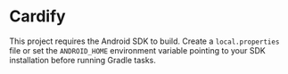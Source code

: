 # Cardify

This project requires the Android SDK to build. Create a `local.properties` file or set the `ANDROID_HOME` environment variable pointing to your SDK installation before running Gradle tasks.
